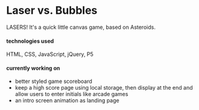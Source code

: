 # Laser vs. Bubbles
LASERS! It's a quick little canvas game, based on Asteroids.


#### technologies used
HTML, CSS, JavaScript, jQuery, P5

#### currently working on
* better styled game scoreboard
* keep a high score page using local storage, then display at the end and allow users to enter initials like arcade games
* an intro screen animation as landing page

